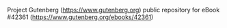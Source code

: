 Project Gutenberg (https://www.gutenberg.org) public repository for eBook #42361 (https://www.gutenberg.org/ebooks/42361)
